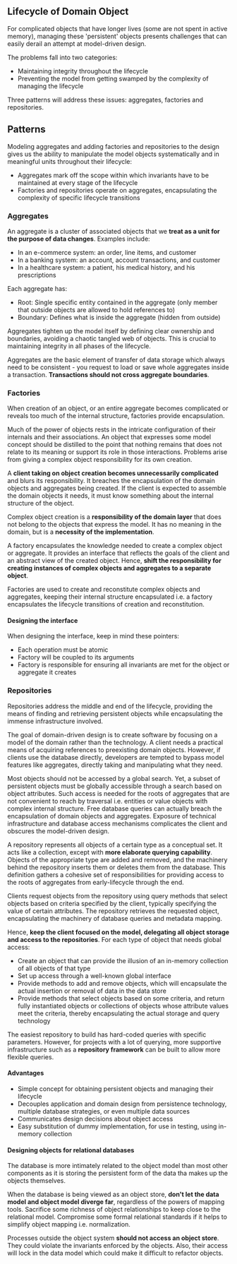 ## Lifecycle of Domain Object

For complicated objects that have longer lives (some are not spent in active memory), managing these 'persistent' objects presents challenges that can easily derail an attempt at model-driven design.

The problems fall into two categories:

- Maintaining integrity throughout the lifecycle
- Preventing the model from getting swamped by the complexity of managing the lifecycle

Three patterns will address these issues: aggregates, factories and repositories.

## Patterns

Modeling aggregates and adding factories and repositories to the design gives us the ability to manipulate the model objects systematically and in meaningful units throughout their lifecycle:

- Aggregates mark off the scope within which invariants have to be maintained at every stage of the lifecycle
- Factories and repositories operate on aggregates, encapsulating the complexity of specific lifecycle transitions

### Aggregates

An aggregate is a cluster of associated objects that we **treat as a unit for the purpose of data changes**. Examples include:

- In an e-commerce system: an order, line items, and customer
- In a banking system: an account, account transactions, and customer
- In a healthcare system: a patient, his medical history, and his prescriptions

Each aggregate has:

- Root: Single specific entity contained in the aggregate (only member that outside objects are allowed to hold references to)
- Boundary: Defines what is inside the aggregate (hidden from outside)

Aggregates tighten up the model itself by defining clear ownership and boundaries, avoiding a chaotic tangled web of objects. This is crucial to maintaining integrity in all phases of the lifecycle.

Aggregates are the basic element of transfer of data storage which always need to be consistent - you request to load or save whole aggregates inside a transaction. **Transactions should not cross aggregate boundaries**.

### Factories

When creation of an object, or an entire aggregate becomes complicated or reveals too much of the internal structure, factories provide encapsulation.

Much of the power of objects rests in the intricate configuration of their internals and their associations. An object that expresses some model concept should be distilled to the point that nothing remains that does not relate to its meaning or support its role in those interactions. Problems arise from giving a complex object responsibility for its own creation.

A **client taking on object creation becomes unnecessarily complicated** and blurs its responsibility. It breaches the encapsulation of the domain objects and aggregates being created. If the client is expected to assemble the domain objects it needs, it must know something about the internal structure of the object.

Complex object creation is a **responsibility of the domain layer** that does not belong to the objects that express the model. It has no meaning in the domain, but is a **necessity of the implementation**.

A factory encapsulates the knowledge needed to create a complex object or aggregate. It provides an interface that reflects the goals of the client and an abstract view of the created object. Hence, **shift the responsibility for creating instances of complex objects and aggregates to a separate object**.

Factories are used to create and reconstitute complex objects and aggregates, keeping their internal structure encapsulated i.e. a factory encapsulates the lifecycle transitions of creation and reconstitution.

#### Designing the interface

When designing the interface, keep in mind these pointers:

- Each operation must be atomic
- Factory will be coupled to its arguments
- Factory is responsible for ensuring all invariants are met for the object or aggregate it creates

### Repositories

Repositories address the middle and end of the lifecycle, providing the means of finding and retrieving persistent objects while encapsulating the immense infrastructure involved.

The goal of domain-driven design is to create software by focusing on a model of the domain rather than the technology. A client needs a practical means of acquiring references to preexisting domain objects. However, if clients use the database directly, developers are tempted to bypass model features like aggregates, directly taking and manipulating what they need.

Most objects should not be accessed by a global search. Yet, a subset of persistent objects must be globally accessible through a search based on object attributes. Such access is needed for the roots of aggregates that are not convenient to reach by traversal i.e. entities or value objects with complex internal structure. Free database queries can actually breach the encapsulation of domain objects and aggregates. Exposure of technical infrastructure and database access mechanisms complicates the client and obscures the model-driven design.

A repository represents all objects of a certain type as a conceptual set. It acts like a collection, except with **more elaborate querying capability**. Objects of the appropriate type are added and removed, and the machinery behind the repository inserts them or deletes them from the database. This definition gathers a cohesive set of responsibilities for providing access to the roots of aggregates from early-lifecycle through the end.

Clients request objects from the repository using query methods that select objects based on criteria specified by the client, typically specifying the value of certain attributes. The repository retrieves the requested object, encapsulating the machinery of database queries and metadata mapping.

Hence, **keep the client focused on the model, delegating all object storage and access to the repositories**. For each type of object that needs global access:

- Create an object that can provide the illusion of an in-memory collection of all objects of that type
- Set up access through a well-known global interface
- Provide methods to add and remove objects, which will encapsulate the actual insertion or removal of data in the data store
- Provide methods that select objects based on some criteria, and return fully instantiated objects or collections of objects whose attribute values meet the criteria, thereby encapsulating the actual storage and query technology

The easiest repository to build has hard-coded queries with specific parameters. However, for projects with a lot of querying, more supportive infrastructure such as a **repository framework** can be built to allow more flexible queries.

#### Advantages

- Simple concept for obtaining persistent objects and managing their lifecycle
- Decouples application and domain design from persistence technology, multiple database strategies, or even multiple data sources
- Communicates design decisions about object access
- Easy substitution of dummy implementation, for use in testing, using in-memory collection

#### Designing objects for relational databases

The database is more intimately related to the object model than most other components as it is storing the persistent form of the data tha makes up the objects themselves.

When the database is being viewed as an object store, **don't let the data model and object model diverge far**, regardless of the powers of mapping tools. Sacrifice some richness of object relationships to keep close to the relational model. Compromise some formal relational standards if it helps to simplify object mapping i.e. normalization.

Processes outside the object system **should not access an object store**. They could violate the invariants enforced by the objects. Also, their access will lock in the data model which could make it difficult to refactor objects.
